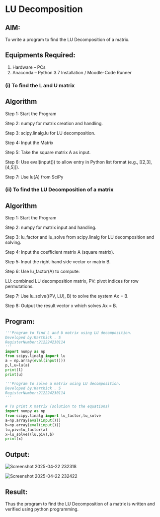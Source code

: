 # LU Decomposition 

## AIM:
To write a program to find the LU Decomposition of a matrix.

## Equipments Required:
1. Hardware – PCs
2. Anaconda – Python 3.7 Installation / Moodle-Code Runner

### (i) To find the L and U matrix
## Algorithm

Step 1: Start the Program

Step 2: numpy for matrix creation and handling.

Step 3: scipy.linalg.lu for LU decomposition.

Step 4: Input the Matrix

Step 5: Take the square matrix A as input.

Step 6: Use eval(input()) to allow entry in Python list format (e.g., [[2,3],[4,5]]).

Step 7: Use lu(A) from SciPy

### (ii) To find the LU Decomposition of a matrix

## Algorithm

Step 1: Start the Program

Step 2: numpy for matrix input and handling.

Step 3: lu_factor and lu_solve from scipy.linalg for LU decomposition and solving.

Step 4: Input the coefficient matrix A (square matrix).

Step 5: Input the right-hand side vector or matrix B.

Step 6: Use lu_factor(A) to compute:

LU: combined LU decomposition matrix, PV: pivot indices for row permutations.

Step 7: Use lu_solve((PV, LU), B) to solve the system Ax = B.

Step 8: Output the result vector x which solves Ax = B.

## Program:
```python
'''Program to find L and U matrix using LU decomposition.
Developed by:Karthick . S 
RegisterNumber:212224230114 
'''
import numpy as np
from scipy.linalg import lu
a = np.array(eval(input()))
p,l,u=lu(a)
print(l)
print(u)
```
```python
'''Program to solve a matrix using LU decomposition.
Developed by:Karthick . S 
RegisterNumber:212224230114 
'''

# To print X matrix (solution to the equations)
import numpy as np
from scipy.linalg import lu_factor,lu_solve
a=np.array(eval(input()))
b=np.array(eval(input()))
lu,piv=lu_factor(a)
x=lu_solve((lu,piv),b)
print(x)
```


## Output:
![Screenshot 2025-04-22 232318](https://github.com/user-attachments/assets/6a726d10-ea25-4a97-90aa-e92cba46bd70)

![Screenshot 2025-04-22 232422](https://github.com/user-attachments/assets/81e6d9d6-9eb3-45a5-ad59-2a3635519cce)




## Result:
Thus the program to find the LU Decomposition of a matrix is written and verified using python programming.

